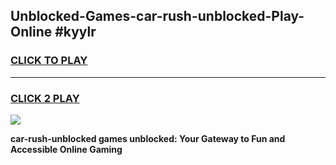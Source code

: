 
## Unblocked-Games-car-rush-unblocked-Play-Online #kyylr
<h3>
<a href="https://news.freeplayer.one?title=car-rush-unblocked&ref=3">CLICK TO PLAY</a></h3>
<hr>

<h3>
<a href="https://news.freeplayer.one?title=car-rush-unblocked&ref=3">CLICK 2 PLAY</a>
  
</h3>

<a href="https://news.freeplayer.one?title=car-rush-unblocked&ref=3"><img src="https://clearcache.store/games.png"></a>


**car-rush-unblocked games unblocked: Your Gateway to Fun and Accessible Online Gaming**

